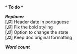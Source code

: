 **^ To do ^**

***Replacer***<br>
[♫] Header date in portuguese<br>
[♫] Fix the bold styling<br>
[♫] Option to change the state<br>
[♫] Keep doc original formatting

***Word count***